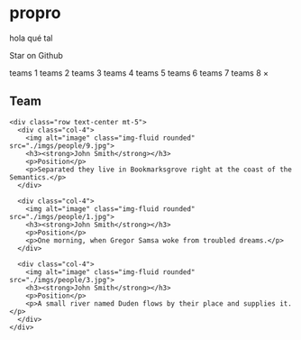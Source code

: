 # propro
hola qué tal


Star on Github
         
teams 1 teams 2 teams 3 teams 4 teams 5 teams 6 teams 7 teams 8
×
<section class="fdb-block team-6">
  <div class="container">
    <div class="row text-center justify-content-center">
      <div class="col-8">
        <h1>Team</h1>
      </div>
    </div>

    <div class="row text-center mt-5">
      <div class="col-4">
        <img alt="image" class="img-fluid rounded" src="./imgs/people/9.jpg">
        <h3><strong>John Smith</strong></h3>
        <p>Position</p>
        <p>Separated they live in Bookmarksgrove right at the coast of the Semantics.</p>
      </div>

      <div class="col-4">
        <img alt="image" class="img-fluid rounded" src="./imgs/people/1.jpg">
        <h3><strong>John Smith</strong></h3>
        <p>Position</p>
        <p>One morning, when Gregor Samsa woke from troubled dreams.</p>
      </div>

      <div class="col-4">
        <img alt="image" class="img-fluid rounded" src="./imgs/people/3.jpg">
        <h3><strong>John Smith</strong></h3>
        <p>Position</p>
        <p>A small river named Duden flows by their place and supplies it.</p>
      </div>
    </div>
  </div>
</section>

